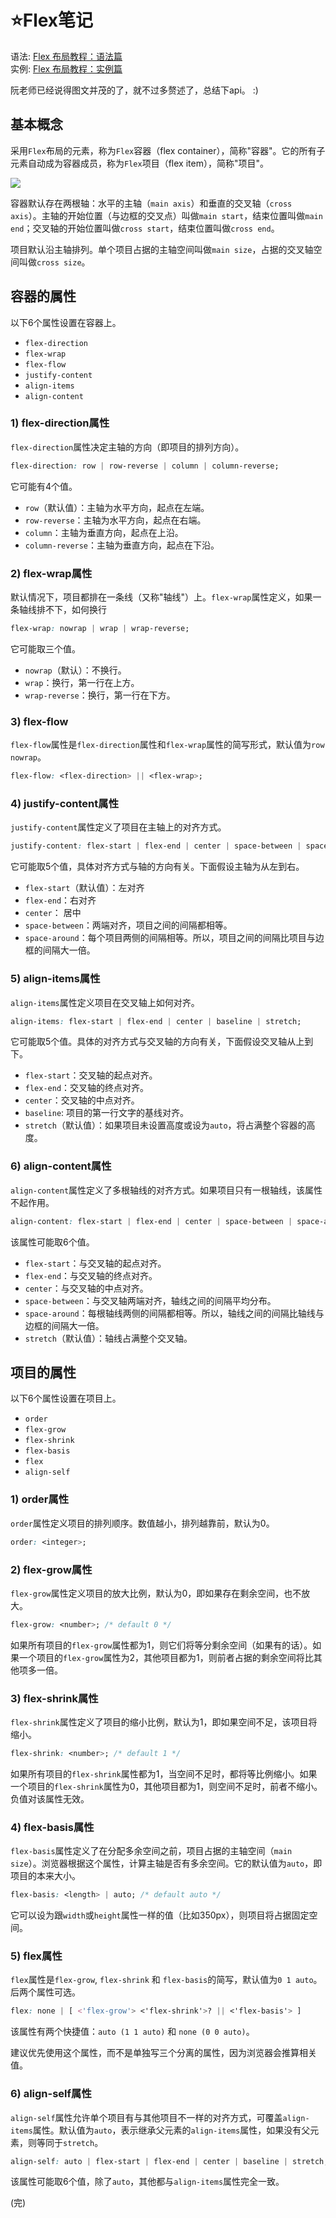 # :star:Flex笔记
语法: [Flex 布局教程：语法篇](http://www.ruanyifeng.com/blog/2015/07/flex-grammar.html)   
实例: [Flex 布局教程：实例篇](http://www.ruanyifeng.com/blog/2015/07/flex-examples.html)

阮老师已经说得图文并茂的了，就不过多赘述了，总结下api。 :)

## 基本概念
采用`Flex`布局的元素，称为`Flex`容器（flex container），简称"容器"。它的所有子元素自动成为容器成员，称为`Flex`项目（flex item），简称"项目"。

![](http://www.ruanyifeng.com/blogimg/asset/2015/bg2015071004.png)

容器默认存在两根轴：水平的主轴（`main axis`）和垂直的交叉轴（`cross axis`）。主轴的开始位置（与边框的交叉点）叫做`main start`，结束位置叫做`main end`；交叉轴的开始位置叫做`cross start`，结束位置叫做`cross end`。

项目默认沿主轴排列。单个项目占据的主轴空间叫做`main size`，占据的交叉轴空间叫做`cross size`。

## 容器的属性
以下6个属性设置在容器上。
- `flex-direction`
- `flex-wrap`
- `flex-flow`
- `justify-content`
- `align-items`
- `align-content`

### 1) flex-direction属性
`flex-direction`属性决定主轴的方向（即项目的排列方向）。
```css
flex-direction: row | row-reverse | column | column-reverse;
```
它可能有4个值。
- `row`（默认值）：主轴为水平方向，起点在左端。
- `row-reverse`：主轴为水平方向，起点在右端。
- `column`：主轴为垂直方向，起点在上沿。
- `column-reverse`：主轴为垂直方向，起点在下沿。

### 2) flex-wrap属性
默认情况下，项目都排在一条线（又称"轴线"）上。`flex-wrap`属性定义，如果一条轴线排不下，如何换行
```css
flex-wrap: nowrap | wrap | wrap-reverse;
```
它可能取三个值。
- `nowrap`（默认）：不换行。
- `wrap`：换行，第一行在上方。
- `wrap-reverse`：换行，第一行在下方。

### 3) flex-flow
`flex-flow`属性是`flex-direction`属性和`flex-wrap`属性的简写形式，默认值为`row nowrap`。
```css
flex-flow: <flex-direction> || <flex-wrap>;
```
### 4) justify-content属性
`justify-content`属性定义了项目在主轴上的对齐方式。
```css
justify-content: flex-start | flex-end | center | space-between | space-around;
```
它可能取5个值，具体对齐方式与轴的方向有关。下面假设主轴为从左到右。
- `flex-start`（默认值）：左对齐
- `flex-end`：右对齐
- `center`： 居中
- `space-between`：两端对齐，项目之间的间隔都相等。
- `space-around`：每个项目两侧的间隔相等。所以，项目之间的间隔比项目与边框的间隔大一倍。

### 5) align-items属性
`align-items`属性定义项目在交叉轴上如何对齐。
```css
align-items: flex-start | flex-end | center | baseline | stretch;
```
它可能取5个值。具体的对齐方式与交叉轴的方向有关，下面假设交叉轴从上到下。

- `flex-start`：交叉轴的起点对齐。
- `flex-end`：交叉轴的终点对齐。
- `center`：交叉轴的中点对齐。
- `baseline`: 项目的第一行文字的基线对齐。
- `stretch`（默认值）：如果项目未设置高度或设为`auto`，将占满整个容器的高度。

### 6) align-content属性
`align-content`属性定义了多根轴线的对齐方式。如果项目只有一根轴线，该属性不起作用。
```css
align-content: flex-start | flex-end | center | space-between | space-around | stretch;
```
该属性可能取6个值。

- `flex-start`：与交叉轴的起点对齐。
- `flex-end`：与交叉轴的终点对齐。
- `center`：与交叉轴的中点对齐。
- `space-between`：与交叉轴两端对齐，轴线之间的间隔平均分布。
- `space-around`：每根轴线两侧的间隔都相等。所以，轴线之间的间隔比轴线与边框的间隔大一倍。
- `stretch`（默认值）：轴线占满整个交叉轴。

## 项目的属性
以下6个属性设置在项目上。
- `order`
- `flex-grow`
- `flex-shrink`
- `flex-basis`
- `flex`
- `align-self`

### 1) order属性
`order`属性定义项目的排列顺序。数值越小，排列越靠前，默认为0。
```css
order: <integer>;
```

### 2) flex-grow属性
`flex-grow`属性定义项目的放大比例，默认为0，即如果存在剩余空间，也不放大。
```css
flex-grow: <number>; /* default 0 */
```
如果所有项目的`flex-grow`属性都为1，则它们将等分剩余空间（如果有的话）。如果一个项目的`flex-grow`属性为2，其他项目都为1，则前者占据的剩余空间将比其他项多一倍。

### 3) flex-shrink属性
`flex-shrink`属性定义了项目的缩小比例，默认为1，即如果空间不足，该项目将缩小。
```css
flex-shrink: <number>; /* default 1 */
```
如果所有项目的`flex-shrink`属性都为1，当空间不足时，都将等比例缩小。如果一个项目的`flex-shrink`属性为0，其他项目都为1，则空间不足时，前者不缩小。
负值对该属性无效。

### 4) flex-basis属性
`flex-basis`属性定义了在分配多余空间之前，项目占据的主轴空间（`main size`）。浏览器根据这个属性，计算主轴是否有多余空间。它的默认值为`auto`，即项目的本来大小。

```css
flex-basis: <length> | auto; /* default auto */
```
它可以设为跟`width`或`height`属性一样的值（比如350px），则项目将占据固定空间。

### 5) flex属性
`flex`属性是`flex-grow`, `flex-shrink` 和 `flex-basis`的简写，默认值为`0 1 auto`。后两个属性可选。
```css
flex: none | [ <'flex-grow'> <'flex-shrink'>? || <'flex-basis'> ]
```
该属性有两个快捷值：`auto (1 1 auto)` 和 `none (0 0 auto)`。

建议优先使用这个属性，而不是单独写三个分离的属性，因为浏览器会推算相关值。

### 6) align-self属性
`align-self`属性允许单个项目有与其他项目不一样的对齐方式，可覆盖`align-items`属性。默认值为`auto`，表示继承父元素的`align-items`属性，如果没有父元素，则等同于`stretch`。
```css
align-self: auto | flex-start | flex-end | center | baseline | stretch;
```
该属性可能取6个值，除了`auto`，其他都与`align-items`属性完全一致。

(完)
